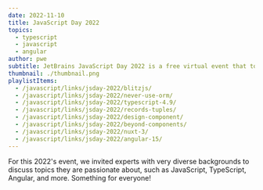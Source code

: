```yaml
---
date: 2022-11-10
title: JavaScript Day 2022
topics:
  - typescript
  - javascript
  - angular
author: pwe
subtitle: JetBrains JavaScript Day 2022 is a free virtual event that took place on November 10, 2022.
thumbnail: ./thumbnail.png
playlistItems:
  - /javascript/links/jsday-2022/blitzjs/
  - /javascript/links/jsday-2022/never-use-orm/
  - /javascript/links/jsday-2022/typescript-4.9/
  - /javascript/links/jsday-2022/records-tuples/
  - /javascript/links/jsday-2022/design-component/
  - /javascript/links/jsday-2022/beyond-components/
  - /javascript/links/jsday-2022/nuxt-3/
  - /javascript/links/jsday-2022/angular-15/
---
```


For this 2022's event, we invited experts with very diverse backgrounds to discuss topics they are passionate about,
such as JavaScript, TypeScript, Angular, and more. Something for everyone!

